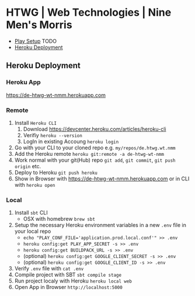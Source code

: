# HTWG | Web Technologies | Nine Men's Morris

- [Play Setup](#play-setup) TODO
- [Heroku Deployment](#heroku-deployment)

## Heroku Deployment

### Heroku App

<https://de-htwg-wt-nmm.herokuapp.com>

### Remote

1. Install `Heroku CLI`
    1. Download <https://devcenter.heroku.com/articles/heroku-cli>
    2. Verifiy `heroku --version`
    3. LogIn in existing Accoung `heroku login`
2. Go with your CLI to your cloned repo e.g. `my/repos/de.htwg.wt.nmm`
3. Add the Heroku remote `heroku git:remote -a de-htwg-wt-nmm`
4. Work normal with your git(Hub) repo `git add`, `git commit`, `git push origin` etc.
5. Deploy to Heroku `git push heroku`
6. Show in Browser with <https://de-htwg-wt-nmm.herokuapp.com> or in CLI with `heroku open`

### Local

1. Install `sbt` CLI
    * OSX with homebrew `brew sbt`
2. Setup the necessary Heroku environment variables in a new `.env` file in your local repo
    * `echo "PLAY_CONF_FILE='application.prod.local.conf'" >> .env`
    * `heroku config:get PLAY_APP_SECRET -s >> .env`
    * `heroku config:get BUILDPACK_URL -s >> .env`
    * (optional) `heroku config:get GOOGLE_CLIENT_SECRET -s >> .env`
    * (optional) `heroku config:get GOOGLE_CLIENT_ID -s >> .env`
3. Verify `.env` file with `cat .env`
4. Compile project with SBT `sbt compile stage`
5. Run project localy with Heroku `heroku local web`
6. Open App in Browser `http://localhost:5000`
